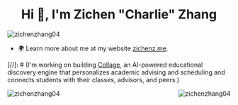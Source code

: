 <h1 align="center">Hi 👋, I'm Zichen "Charlie" Zhang</h1>

<p align="left"> <img src="https://komarev.com/ghpvc/?username=zichenzhang04&label=Profile%20views&color=0e75b6&style=flat" alt="zichenzhang04" /> </p>

- 🌍 Learn more about me at my website [zichenz.me](https://www.zichenz.me/).

[//]: # (I'm working on building [Collage](https://mycollage.us/), an AI-powered educational discovery engine that personalizes academic advising and scheduling and connects students with their classes, advisors, and peers.)

<p><img align="left" src="https://github-readme-stats-git-master-zichenzhang04s-projects.vercel.app/api/top-langs?username=zichenzhang04&show_icons=true&locale=en&layout=compact&langs_count=10&hide_progress=false" alt="zichenzhang04" /></p>

<p><img align="right" src="https://github-readme-stats-git-master-zichenzhang04s-projects.vercel.app/api?username=zichenzhang04&show_icons=true&locale=en&include_all_commits=true&rank_icon=github&show=reviews" alt="zichenzhang04" /></p>
